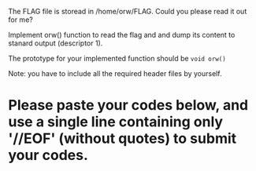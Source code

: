 The FLAG file is storead in /home/orw/FLAG. Could you please read it out for me?

Implement orw() function to read the flag and and dump its content to stanard output (descriptor 1).

The prototype for your implemented function should be `void orw()`

Note: you have to include all the required header files by yourself.

Please paste your codes below, and
use a single line containing only '//EOF' (without quotes) to submit your codes.
=====

